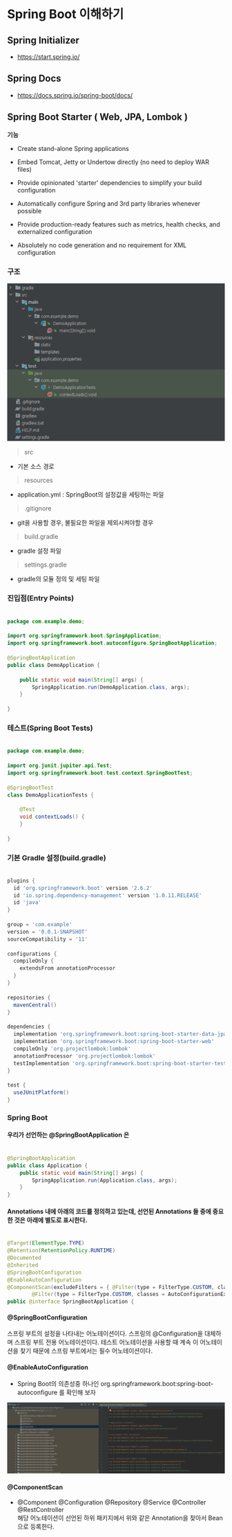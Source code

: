 # **Spring Boot 이해하기** 

## **Spring Initializer** 

- https://start.spring.io/

## **Spring Docs**

- https://docs.spring.io/spring-boot/docs/

## **Spring Boot Starter ( Web, JPA, Lombok )**

**기능**  

- Create stand-alone Spring applications

- Embed Tomcat, Jetty or Undertow directly (no need to deploy WAR files)

- Provide opinionated 'starter' dependencies to simplify your build configuration

- Automatically configure Spring and 3rd party libraries whenever possible

- Provide production-ready features such as metrics, health checks, and externalized configuration

- Absolutely no code generation and no requirement for XML configuration


### **구조** 

![](https://github.com/keepinmindsh/tech-course/blob/main/assets/springboot_001.png)

> src  
  - 기본 소스 경로 

> resources  
  - application.yml : SpringBoot의 설정값을 세팅하는 파일 

> .gitignore  
  - git을 사용할 경우, 불필요한 파일을 제외시켜야할 경우 

> build.gradle  
  - gradle 설정 파일 

> settings.gradle  
  - gradle의 모듈 정의 및 세팅 파일 

### **진입점(Entry Points)**

```java 

package com.example.demo;

import org.springframework.boot.SpringApplication;
import org.springframework.boot.autoconfigure.SpringBootApplication;

@SpringBootApplication
public class DemoApplication {

	public static void main(String[] args) {
		SpringApplication.run(DemoApplication.class, args);
	}

}

```

### **테스트(Spring Boot Tests)**

```java

package com.example.demo;

import org.junit.jupiter.api.Test;
import org.springframework.boot.test.context.SpringBootTest;

@SpringBootTest
class DemoApplicationTests {

	@Test
	void contextLoads() {
	}

}

```

### **기본 Gradle 설정(build.gradle)**

```gradle

plugins {
  id 'org.springframework.boot' version '2.6.2'
  id 'io.spring.dependency-management' version '1.0.11.RELEASE'
  id 'java'
}

group = 'com.example'
version = '0.0.1-SNAPSHOT'
sourceCompatibility = '11'

configurations {
  compileOnly {
    extendsFrom annotationProcessor
  }
}

repositories {
  mavenCentral()
}

dependencies {
  implementation 'org.springframework.boot:spring-boot-starter-data-jpa'
  implementation 'org.springframework.boot:spring-boot-starter-web'
  compileOnly 'org.projectlombok:lombok'
  annotationProcessor 'org.projectlombok:lombok'
  testImplementation 'org.springframework.boot:spring-boot-starter-test'
}

test {
  useJUnitPlatform()
}

```

### **Spring Boot**

#### 우리가 선언하는 @SpringBootApplication 은 

```java

@SpringBootApplication
public class Application {
    public static void main(String[] args) {
        SpringApplication.run(Application.class, args);
    }
}

```

#### Annotations 내에 아래의 코드를 정의하고 있는데, 선언된 Annotations 들 중에 중요한 것은 아래에 별도로 표시한다. 

```java 

@Target(ElementType.TYPE)
@Retention(RetentionPolicy.RUNTIME)
@Documented
@Inherited
@SpringBootConfiguration
@EnableAutoConfiguration
@ComponentScan(excludeFilters = { @Filter(type = FilterType.CUSTOM, classes = TypeExcludeFilter.class),
		@Filter(type = FilterType.CUSTOM, classes = AutoConfigurationExcludeFilter.class) })
public @interface SpringBootApplication {


```

#### @SpringBootConfiguration

스프링 부트의 설정을 나타내는 어노테이션이다. 스프링의 @Configuration을 대체하며 스프링 부트 전용 어노테이션이다. 테스트 어노테이션을 사용할 때 계속 이 어노테이션을 찾기 때문에 스프링 부트에서는 필수 어노테이션이다.

#### @EnableAutoConfiguration

- Spring Boot의 의존성중 하나인 org.springframework.boot:spring-boot-autoconfigure 를 확인해 보자

![alt text](https://github.com/keepinmindsh/tech-course/blob/f23397c1a08afff627511fe9a133628183cfd87e/assets/springboot_002.png)

#### @ComponentScan

- @Component @Configuration @Repository @Service @Controller @RestController  
해당 어노테이션이 선언된 하위 패키지에서 위와 같은 Annotation을 찾아서 Bean으로 등록한다.